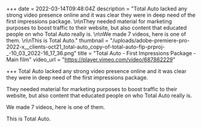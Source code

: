 +++
date = 2022-03-14T09:48:04Z
description = "Total Auto lacked any strong video presence online and it was clear they were in deep need of the first impressions package. \n\nThey needed material for marketing purposes to boost traffic to their website, but also content that educated people on who Total Auto really is. \n\nWe made 7 videos, here is one of them. \n\nThis is Total Auto."
thumbnail = "/uploads/adobe-premiere-pro-2022-x__clients-oct21_total-auto_copy-of-total-auto-fip-prproj-_-10_03_2022-16_17_36.png"
title = "Total Auto - First Impressions Package - Main film"
video_url = "https://player.vimeo.com/video/687862229"

+++
Total Auto lacked any strong video presence online and it was clear they were in deep need of the first impressions package.

They needed material for marketing purposes to boost traffic to their website, but also content that educated people on who Total Auto really is.

We made 7 videos, here is one of them.

This is Total Auto.